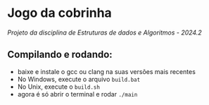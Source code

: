 # Jogo da cobrinha 
_Projeto da disciplina de Estruturas de dados e Algoritmos - 2024.2_

## Compilando e rodando:
- baixe e instale o gcc ou clang na suas versões mais recentes
- No Windows, execute o arquivo  ```build.bat```
- No Unix, execute o ```build.sh```
- agora é só abrir o terminal e rodar ```./main```